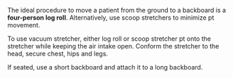 The ideal procedure to move a patient from the ground to a backboard is a **four-person log roll**. Alternatively, use scoop stretchers to minimize pt movement.

To use vacuum stretcher, either log roll or scoop stretcher pt onto the stretcher while keeping the air intake open. Conform the stretcher to the head, secure chest, hips and legs.

If seated, use a short backboard and attach it to a long backboard.